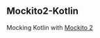 Mockito2-Kotlin
---------------

Mocking Kotlin with [Mockito 2](http://hadihariri.com/2016/10/04/Mocking-Kotlin-With-Mockito/)